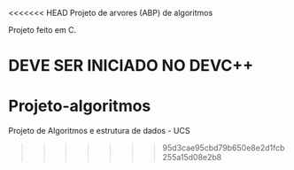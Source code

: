 <<<<<<< HEAD
Projeto de arvores (ABP) de algoritmos

Projeto feito em C.

DEVE SER INICIADO NO DEVC++
=======
# Projeto-algoritmos
Projeto de Algoritmos e estrutura de dados - UCS 
>>>>>>> 95d3cae95cbd79b650e8e2d1fcb255a15d08e2b8
